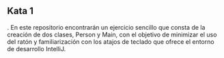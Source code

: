 ## Kata 1
.
En este repositorio encontrarán un ejercicio sencillo que consta de la creación de dos clases, Person y Main, con el objetivo de minimizar el uso del ratón y familiarización con los atajos de teclado que ofrece el entorno de desarrollo IntelliJ.
